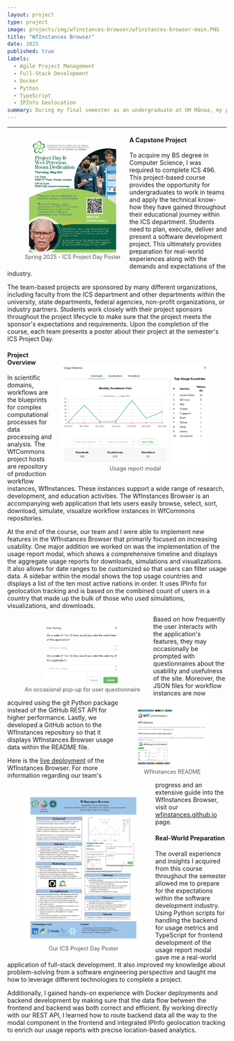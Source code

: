 ```yaml
---
layout: project
type: project
image: projects/img/wfinstances-browser/wfinstances-browser-main.PNG
title: "WfInstances Browser"
date: 2025
published: true
labels:
  - Agile Project Management
  - Full-Stack Development
  - Docker 
  - Python 
  - TypeScript
  - IPInfo Geolocation
summary: During my final semester as an undergraduate at UH Mānoa, my partner and I worked on implementing a usage report modal to the WfInstances Browser. It displays a comprehensive view of the web application's most used features by fetching the user data it collects.
---
```

<hr>

<!-- Padding for space between sections-->
<div>
    <p class="pt-1"></p>
</div>

<figure style="float: left; margin-right: 20px; text-align: center;">
  <a href="/projects/img/wfinstances-browser/spring_2025_ics_project_day_poster.jpg" target="_blank" rel="noopener">
    <img
      width="200"
      class="rounded"
      src="/projects/img/wfinstances-browser/spring_2025_ics_project_day_poster.jpg"
      alt="Spring 2025 - ICS Project Day Poster">
  </a>
  <figcaption style="font-size: 0.9em; color: #555;">
    Spring 2025 - ICS Project Day Poster
  </figcaption>
</figure>

#### A Capstone Project
To acquire my BS degree in Computer Science, I was required to complete ICS 496. This project-based course provides the opportunity for undergraduates to work in teams and apply the technical know-how they have gained throughout their educational journey within the ICS department. Students need to plan, execute, deliver and present a software development project. This ultimately provides preparation for real-world experiences along with the demands and expectations of the industry. 

The team-based projects are sponsored by many different organizations, including faculty from the ICS department and other departments within the university, state departments, federal agencies, non-profit organizations, or industry partners. Students work closely with their project sponsors throughout the project lifecycle to make sure that the project meets the sponsor's expectations and requirements. Upon the completion of the course, each team presents a poster about their project at the semester's ICS Project Day. 

<!-- Padding for space between sections-->
<div>
    <p class="pt-1"></p>
</div>

<figure style="float: right; margin-left: 20px; text-align: center; padding-top: 20px">
  <a href="/projects/img/wfinstances-browser/usage_report_modal.PNG" target="_blank" rel="noopener">
    <img
      width="340"
      class="rounded"
      src="/projects/img/wfinstances-browser/usage_report_modal.PNG"
      alt="Usage report modal">
  </a>
  <figcaption style="font-size: 0.9em; color: #555;">
    Usage report modal
  </figcaption>
</figure>

#### Project Overview
In scientific domains, workflows are the blueprints for complex computational processes for data processing and analysis. The WfCommons project hosts are repository of production workflow instances, WfInstances. These instances support a wide range of research, development, and education activities. The WfInstances Browser is an accompanying web application that lets users easily browse, select, sort, download, simulate, visualize workflow instances in WfCommons repositories.

At the end of the course, our team and I were able to implement new features in the WfInstances Browser that primarily focused on increasing usability. One major addition we worked on was the implementation of the usage report modal, which shows a comprehensive timeline and displays the aggregate usage reports for downloads, simulations and visualizations. It also allows for date ranges to be customized so that users can filter usage data. A sidebar within the modal shows the top usage countries and displays a list of the ten most active nations in order. It uses IPInfo for geolocation tracking and is based on the combined count of users in a country that made up the bulk of those who used simulations, visualizations, and downloads.

<figure style="float: left; margin-right: 30px; text-align: center; padding-top: 5px">
  <a href="/projects/img/wfinstances-browser/user-questionnaire.PNG" target="_blank" rel="noopener">
    <img
      width="170"
      class="rounded"
      src="/projects/img/wfinstances-browser/user-questionnaire.PNG"
      alt="An occasional pop-up for user questionnaire">
  </a>
  <figcaption style="font-size: 0.9em; color: #555;">
    An occasional pop-up for user questionnaire
  </figcaption>
</figure>

<figure style="float: right; margin-left: 30px; text-align: center; padding-top: 5px">
  <a href="/projects/img/wfinstances-browser/wfinstances-readme.png" target="_blank" rel="noopener">
    <img
      width="170"
      class="rounded"
      src="/projects/img/wfinstances-browser/wfinstances-readme.png"
      alt="WfInstances README">
  </a>
  <figcaption style="font-size: 0.9em; color: #555;">
    WfInstances README
  </figcaption>
</figure>

Based on how frequently the user interacts with the application's features, they may occasionally be prompted with questionnaires about the usability and usefulness of the site. Moreover, the JSON files for workflow instances are now acquired using the git Python package instead of the GitHub REST API for higher performance. Lastly, we developed a GitHub action to the WfInstances repository so that it displays WfInstances Browser usage data within the README file. 

<figure style="float: left; margin-right: 30px; text-align: center; padding-top: 10px">
  <a href="/projects/img/wfinstances-browser/wfinstances-browser-final-poster.jpg" target="_blank" rel="noopener">
    <img
      width="270"
      class="rounded"
      src="/projects/img/wfinstances-browser/wfinstances-browser-final-poster.jpg"
      alt="WfInstances README">
  </a>
  <figcaption style="font-size: 0.9em; color: #555;">
    Our ICS Project Day Poster
  </figcaption>
</figure>

Here is the [live deployment](https://wfinstances.ics.hawaii.edu/) of the WfInstances Browser. For more information regarding our team's progress and an extensive guide into the WfInstances Browser, visit our [wfinstances.github.io](https://wfinstances.github.io/) page.

<!-- Padding for space between sections-->
<div>
    <p class="pt-1"></p>
</div>

#### Real-World Preparation
The overall experience and insights I acquired from this course throughout the semester allowed me to prepare for the expectations within the software development industry. Using Python scripts for handling the backend for usage metrics and TypeScript for frontend development of the usage report modal gave me a real-world application of full-stack development. It also improved my knowledge about problem-solving from a software engineering perspective and taught me how to leverage different technologies to complete a project.

Additionally, I gained hands-on experience with Docker deployments and backend development by making sure that the data flow between the frontend and backend was both correct and efficient. By working directly with our REST API, I learned how to route backend data all the way to the modal component in the frontend and integrated IPInfo geolocation tracking to enrich our usage reports with precise location-based analytics. 










